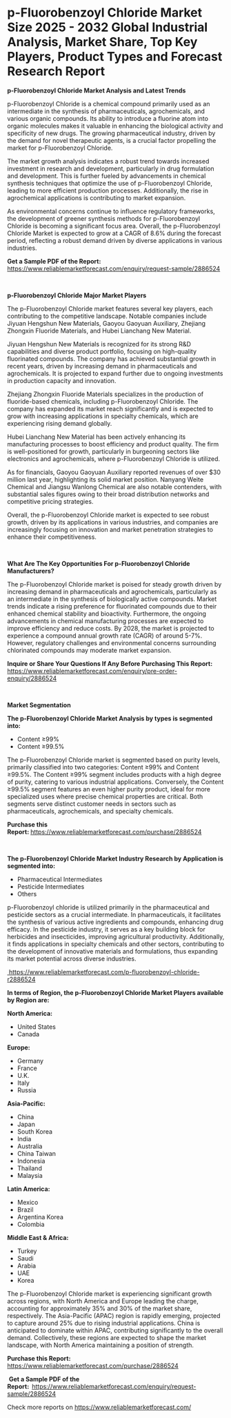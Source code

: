<p><h1>p-Fluorobenzoyl Chloride Market Size 2025 - 2032 Global Industrial Analysis, Market Share, Top Key Players, Product Types and Forecast Research Report</h1></p><p><strong>p-Fluorobenzoyl Chloride Market Analysis and Latest Trends</strong></p>
<p><p>p-Fluorobenzoyl Chloride is a chemical compound primarily used as an intermediate in the synthesis of pharmaceuticals, agrochemicals, and various organic compounds. Its ability to introduce a fluorine atom into organic molecules makes it valuable in enhancing the biological activity and specificity of new drugs. The growing pharmaceutical industry, driven by the demand for novel therapeutic agents, is a crucial factor propelling the market for p-Fluorobenzoyl Chloride.</p><p>The market growth analysis indicates a robust trend towards increased investment in research and development, particularly in drug formulation and development. This is further fueled by advancements in chemical synthesis techniques that optimize the use of p-Fluorobenzoyl Chloride, leading to more efficient production processes. Additionally, the rise in agrochemical applications is contributing to market expansion. </p><p>As environmental concerns continue to influence regulatory frameworks, the development of greener synthesis methods for p-Fluorobenzoyl Chloride is becoming a significant focus area. Overall, the p-Fluorobenzoyl Chloride Market is expected to grow at a CAGR of 8.6% during the forecast period, reflecting a robust demand driven by diverse applications in various industries.</p></p>
<p><strong>Get a Sample PDF of the Report:&nbsp;</strong> <a href="https://www.reliablemarketforecast.com/enquiry/request-sample/2886524?utm_campaign=2479&utm_medium=2&utm_source=Github&utm_content=ia&utm_term=13032025&utm_id=p-fluorobenzoyl-chloride">https://www.reliablemarketforecast.com/enquiry/request-sample/2886524</a></p>
<p>&nbsp;</p>
<p><strong>p-Fluorobenzoyl Chloride Major Market Players</strong></p>
<p><p>The p-Fluorobenzoyl Chloride market features several key players, each contributing to the competitive landscape. Notable companies include Jiyuan Hengshun New Materials, Gaoyou Gaoyuan Auxiliary, Zhejiang Zhongxin Fluoride Materials, and Hubei Lianchang New Material.</p><p>Jiyuan Hengshun New Materials is recognized for its strong R&D capabilities and diverse product portfolio, focusing on high-quality fluorinated compounds. The company has achieved substantial growth in recent years, driven by increasing demand in pharmaceuticals and agrochemicals. It is projected to expand further due to ongoing investments in production capacity and innovation.</p><p>Zhejiang Zhongxin Fluoride Materials specializes in the production of fluoride-based chemicals, including p-Fluorobenzoyl Chloride. The company has expanded its market reach significantly and is expected to grow with increasing applications in specialty chemicals, which are experiencing rising demand globally.</p><p>Hubei Lianchang New Material has been actively enhancing its manufacturing processes to boost efficiency and product quality. The firm is well-positioned for growth, particularly in burgeoning sectors like electronics and agrochemicals, where p-Fluorobenzoyl Chloride is utilized.</p><p>As for financials, Gaoyou Gaoyuan Auxiliary reported revenues of over $30 million last year, highlighting its solid market position. Nanyang Weite Chemical and Jiangsu Wanlong Chemical are also notable contenders, with substantial sales figures owing to their broad distribution networks and competitive pricing strategies.</p><p>Overall, the p-Fluorobenzoyl Chloride market is expected to see robust growth, driven by its applications in various industries, and companies are increasingly focusing on innovation and market penetration strategies to enhance their competitiveness.</p></p>
<p>&nbsp;</p>
<p><strong>What Are The Key Opportunities For p-Fluorobenzoyl Chloride Manufacturers?</strong></p>
<p><p>The p-Fluorobenzoyl Chloride market is poised for steady growth driven by increasing demand in pharmaceuticals and agrochemicals, particularly as an intermediate in the synthesis of biologically active compounds. Market trends indicate a rising preference for fluorinated compounds due to their enhanced chemical stability and bioactivity. Furthermore, the ongoing advancements in chemical manufacturing processes are expected to improve efficiency and reduce costs. By 2028, the market is projected to experience a compound annual growth rate (CAGR) of around 5-7%. However, regulatory challenges and environmental concerns surrounding chlorinated compounds may moderate market expansion.</p></p>
<p><strong>Inquire or Share Your Questions If Any Before Purchasing This Report:</strong> <a href="https://www.reliablemarketforecast.com/enquiry/pre-order-enquiry/2886524?utm_campaign=2479&utm_medium=2&utm_source=Github&utm_content=ia&utm_term=13032025&utm_id=p-fluorobenzoyl-chloride">https://www.reliablemarketforecast.com/enquiry/pre-order-enquiry/2886524</a></p>
<p>&nbsp;</p>
<p><strong>Market Segmentation</strong></p>
<p><strong>The p-Fluorobenzoyl Chloride Market Analysis by types is segmented into:</strong></p>
<p><ul><li>Content ≥99%</li><li>Content ≥99.5%</li></ul></p>
<p><p>The p-Fluorobenzoyl Chloride market is segmented based on purity levels, primarily classified into two categories: Content ≥99% and Content ≥99.5%. The Content ≥99% segment includes products with a high degree of purity, catering to various industrial applications. Conversely, the Content ≥99.5% segment features an even higher purity product, ideal for more specialized uses where precise chemical properties are critical. Both segments serve distinct customer needs in sectors such as pharmaceuticals, agrochemicals, and specialty chemicals.</p></p>
<p><strong>Purchase this Report:&nbsp;</strong><a href="https://www.reliablemarketforecast.com/purchase/2886524?utm_campaign=2479&utm_medium=2&utm_source=Github&utm_content=ia&utm_term=13032025&utm_id=p-fluorobenzoyl-chloride">https://www.reliablemarketforecast.com/purchase/2886524</a></p>
<p>&nbsp;</p>
<p><strong>The p-Fluorobenzoyl Chloride Market Industry Research by Application is segmented into:</strong></p>
<p><ul><li>Pharmaceutical Intermediates</li><li>Pesticide Intermediates</li><li>Others</li></ul></p>
<p><p>p-Fluorobenzoyl chloride is utilized primarily in the pharmaceutical and pesticide sectors as a crucial intermediate. In pharmaceuticals, it facilitates the synthesis of various active ingredients and compounds, enhancing drug efficacy. In the pesticide industry, it serves as a key building block for herbicides and insecticides, improving agricultural productivity. Additionally, it finds applications in specialty chemicals and other sectors, contributing to the development of innovative materials and formulations, thus expanding its market potential across diverse industries.</p></p>
<p><a href="https://www.reliablemarketforecast.com/p-fluorobenzoyl-chloride-r2886524?utm_campaign=2479&utm_medium=2&utm_source=Github&utm_content=ia&utm_term=13032025&utm_id=p-fluorobenzoyl-chloride">&nbsp;https://www.reliablemarketforecast.com/p-fluorobenzoyl-chloride-r2886524</a></p>
<p><strong>In terms of Region, the p-Fluorobenzoyl Chloride Market Players available by Region are:</strong></p>
<p>
    <p> <strong> North America: </strong>
        <ul>
            <li>United States</li>
            <li>Canada</li>
        </ul>
        </p> 
    <p> <strong> Europe: </strong>
        <ul>
            <li>Germany</li>
            <li>France</li>
            <li>U.K.</li>
            <li>Italy</li>
            <li>Russia</li>
        </ul>
        </p> 
    <p> <strong> Asia-Pacific: </strong>
        <ul>
            <li>China</li>
            <li>Japan</li>
            <li>South Korea</li>
            <li>India</li>
            <li>Australia</li>
            <li>China Taiwan</li>
            <li>Indonesia</li>
            <li>Thailand</li>
            <li>Malaysia</li>
        </ul>
        </p> 
    <p> <strong> Latin America: </strong>
        <ul>
            <li>Mexico</li>
            <li>Brazil</li>
            <li>Argentina Korea</li>
            <li>Colombia</li>
        </ul>
        </p> 
    <p> <strong> Middle East & Africa: </strong>
        <ul>
            <li>Turkey</li>
            <li>Saudi</li>
            <li>Arabia</li>
            <li>UAE</li>
            <li>Korea</li>
        </ul>
    </p>
    </p>
<p><p>The p-Fluorobenzoyl Chloride market is experiencing significant growth across regions, with North America and Europe leading the charge, accounting for approximately 35% and 30% of the market share, respectively. The Asia-Pacific (APAC) region is rapidly emerging, projected to capture around 25% due to rising industrial applications. China is anticipated to dominate within APAC, contributing significantly to the overall demand. Collectively, these regions are expected to shape the market landscape, with North America maintaining a position of strength.</p></p>
<p><strong>Purchase this Report: </strong><a href="https://www.reliablemarketforecast.com/purchase/2886524?utm_campaign=2479&utm_medium=2&utm_source=Github&utm_content=ia&utm_term=13032025&utm_id=p-fluorobenzoyl-chloride">https://www.reliablemarketforecast.com/purchase/2886524</a></p>
<p>&nbsp;<strong>Get a Sample PDF of the Report:&nbsp;&nbsp;</strong><a href="https://www.reliablemarketforecast.com/enquiry/request-sample/2886524?utm_campaign=2479&utm_medium=2&utm_source=Github&utm_content=ia&utm_term=13032025&utm_id=p-fluorobenzoyl-chloride">https://www.reliablemarketforecast.com/enquiry/request-sample/2886524</a></p>
<p><strong></strong></p>
<p>Check more reports on <a href="https://www.reliablemarketforecast.com/?utm_campaign=2479&utm_medium=2&utm_source=Github&utm_content=ia&utm_term=13032025&utm_id=p-fluorobenzoyl-chloride">https://www.reliablemarketforecast.com/</a></p>